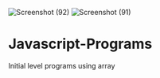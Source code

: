 ![Screenshot (92)](https://github.com/BanuDanabakiyam/Javascript-Programs/assets/130582342/9bd406b5-65ab-4e76-a025-ded5a6676716)
![Screenshot (91)](https://github.com/BanuDanabakiyam/Javascript-Programs/assets/130582342/66bb7920-6823-48b1-89cf-a73ccc5e2b2d)
# Javascript-Programs
Initial level programs using array

